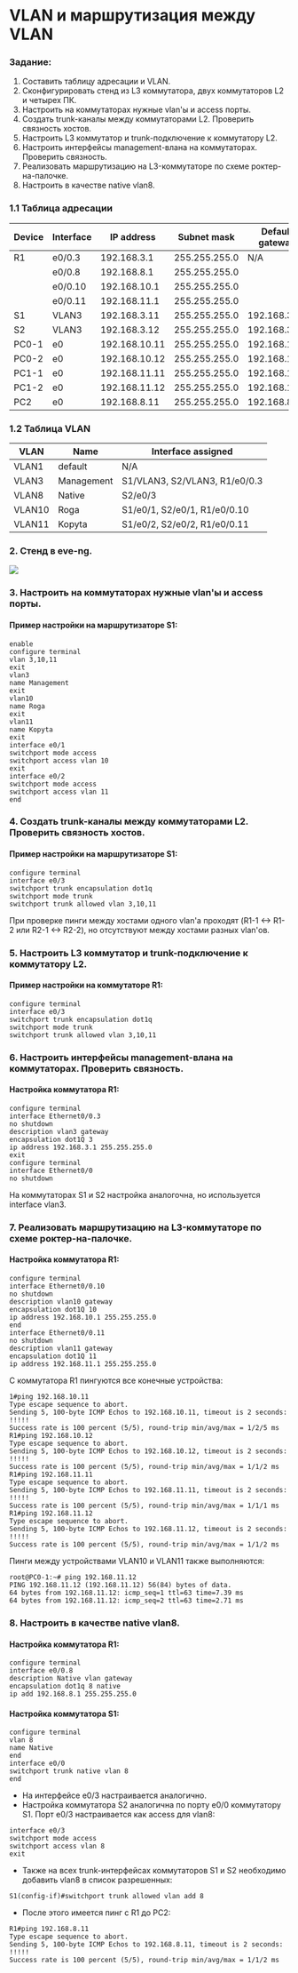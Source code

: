 #  VLAN и маршрутизация между VLAN

###  Задание:
 1. Составить таблицу адресации и VLAN.
 2. Сконфигурировать стенд из L3 коммутатора, двух коммутаторов L2 и четырех ПК.
 3. Настроить на коммутаторах нужные vlan'ы и access порты.
 4. Создать trunk-каналы между коммутаторами L2. Проверить связность хостов.
 5. Настроить L3 коммутатор и trunk-подключение к коммутатору L2.
 6. Настроить интерфейсы management-влана на коммутаторах. Проверить связность.
 7. Реализовать маршрутизацию на L3-коммутаторе по схеме роктер-на-палочке.
 8. Настроить в качестве native vlan8.

### 1.1 Таблица адресации

 | Device        | Interface     | IP address    | Subnet mask   | Default gateway |
 | ------------- | ------------- | ------------- | ------------- | --------------- |
 | R1            | e0/0.3        | 192.168.3.1   | 255.255.255.0 | N/A             |
 |               | e0/0.8        | 192.168.8.1   | 255.255.255.0 |                 |
 |               | e0/0.10       | 192.168.10.1  | 255.255.255.0 |                 |
 |               | e0/0.11       | 192.168.11.1  | 255.255.255.0 |                 |
 | S1            | VLAN3         | 192.168.3.11  | 255.255.255.0 | 192.168.3.1     |
 | S2            | VLAN3         | 192.168.3.12  | 255.255.255.0 | 192.168.3.1     |
 | PC0-1         | e0            | 192.168.10.11 | 255.255.255.0 | 192.168.10.1    |
 | PC0-2         | e0            | 192.168.10.12 | 255.255.255.0 | 192.168.10.1    |
 | PC1-1         | e0            | 192.168.11.11 | 255.255.255.0 | 192.168.11.1    |
 | PC1-2         | e0            | 192.168.11.12 | 255.255.255.0 | 192.168.11.1    |
 | PC2           | e0            | 192.168.8.11  | 255.255.255.0 | 192.168.8.1     |

### 1.2 Таблица VLAN

  | VLAN         | Name        | Interface assigned             |
  | ------------ | ----------- | ------------------------------ |
  | VLAN1        | default     | N/A                            |
  | VLAN3        | Management  | S1/VLAN3, S2/VLAN3, R1/e0/0.3  |
  | VLAN8        | Native      | S2/e0/3                        |
  | VLAN10       | Roga        | S1/e0/1, S2/e0/1, R1/e0/0.10   |
  | VLAN11       | Kopyta      | S1/e0/2, S2/e0/2, R1/e0/0.11   |

### 2. Стенд в eve-ng.

![](lab01.png)

### 3. Настроить на коммутаторах нужные vlan'ы и access порты.

####  Пример настройки на маршрутизаторе S1:
```
enable
configure terminal
vlan 3,10,11
exit
vlan3
name Management
exit
vlan10
name Roga
exit
vlan11
name Kopyta
exit
interface e0/1
switchport mode access
switchport access vlan 10
exit
interface e0/2
switchport mode access
switchport access vlan 11
end
```

### 4. Создать trunk-каналы между коммутаторами L2. Проверить связность хостов.
####  Пример настройки на маршрутизаторе S1:
```
configure terminal
interface e0/3
switchport trunk encapsulation dot1q
switchport mode trunk
switchport trunk allowed vlan 3,10,11
```

При проверке пинги между хостами одного vlan'а проходят (R1-1 <-> R1-2 или R2-1 <-> R2-2), но отсутствуют между хостами разных vlan'ов.

### 5. Настроить L3 коммутатор и trunk-подключение к коммутатору L2.
####  Пример настройки на коммутаторе R1:
```
configure terminal
interface e0/3
switchport trunk encapsulation dot1q
switchport mode trunk
switchport trunk allowed vlan 3,10,11
```

### 6. Настроить интерфейсы management-влана на коммутаторах. Проверить связность.
####  Настройка коммутатора R1:
```
configure terminal
interface Ethernet0/0.3
no shutdown
description vlan3 gateway
encapsulation dot1Q 3
ip address 192.168.3.1 255.255.255.0
exit
configure terminal
interface Ethernet0/0
no shutdown
```

На коммутаторах S1 и S2 настройка аналогочна, но используется interface vlan3.

### 7. Реализовать маршрутизацию на L3-коммутаторе по схеме роктер-на-палочке.
####  Настройка коммутатора R1:
```
configure terminal
interface Ethernet0/0.10
no shutdown
description vlan10 gateway
encapsulation dot1Q 10
ip address 192.168.10.1 255.255.255.0
end
interface Ethernet0/0.11
no shutdown
description vlan11 gateway
encapsulation dot1Q 11
ip address 192.168.11.1 255.255.255.0
```

С коммутатора R1 пингуются все конечные устройства:
```
1#ping 192.168.10.11
Type escape sequence to abort.
Sending 5, 100-byte ICMP Echos to 192.168.10.11, timeout is 2 seconds:
!!!!!
Success rate is 100 percent (5/5), round-trip min/avg/max = 1/2/5 ms
R1#ping 192.168.10.12
Type escape sequence to abort.
Sending 5, 100-byte ICMP Echos to 192.168.10.12, timeout is 2 seconds:
!!!!!
Success rate is 100 percent (5/5), round-trip min/avg/max = 1/1/2 ms
R1#ping 192.168.11.11
Type escape sequence to abort.
Sending 5, 100-byte ICMP Echos to 192.168.11.11, timeout is 2 seconds:
!!!!!
Success rate is 100 percent (5/5), round-trip min/avg/max = 1/1/1 ms
R1#ping 192.168.11.12
Type escape sequence to abort.
Sending 5, 100-byte ICMP Echos to 192.168.11.12, timeout is 2 seconds:
!!!!!
Success rate is 100 percent (5/5), round-trip min/avg/max = 1/1/2 ms
```

Пинги между устройствами VLAN10 и VLAN11 также выполняются:

```
root@PC0-1:~# ping 192.168.11.12
PING 192.168.11.12 (192.168.11.12) 56(84) bytes of data.
64 bytes from 192.168.11.12: icmp_seq=1 ttl=63 time=7.39 ms
64 bytes from 192.168.11.12: icmp_seq=2 ttl=63 time=2.71 ms
```

### 8. Настроить в качестве native vlan8.

####  Настройка коммутатора R1:
```
configure terminal
interface e0/0.8
description Native vlan gateway
encapsulation dot1q 8 native
ip add 192.168.8.1 255.255.255.0
```

####  Настройка коммутатора S1:
```
configure terminal
vlan 8
name Native
end
interface e0/0
switchport trunk native vlan 8
end
```
 - На интерфейсе e0/3 настраивается аналогично.
 - Настройка коммутатора S2 аналогична по порту e0/0 коммутатору S1. Порт e0/3 настраивается как access для vlan8:
 ```
 interface e0/3
 switchport mode access
 switchport access vlan 8
 exit
 ```
 - Также на всех trunk-интерфейсах коммутаторов S1 и S2 необходимо добавить vlan8 в список разрешенных:
 ```
 S1(config-if)#switchport trunk allowed vlan add 8
 ```
  - После этого имеется пинг с R1 до PC2:
  ```
  R1#ping 192.168.8.11
  Type escape sequence to abort.
  Sending 5, 100-byte ICMP Echos to 192.168.8.11, timeout is 2 seconds:
  !!!!!
  Success rate is 100 percent (5/5), round-trip min/avg/max = 1/1/2 ms

  ```
